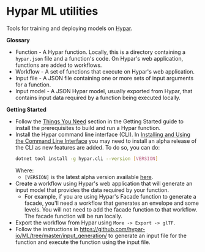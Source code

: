 # Hypar ML utilities

Tools for training and deploying models on [Hypar](https://hypar.io).

**Glossary**
- Function - A Hypar function. Locally, this is a directory containing a `hypar.json` file and a function's code. On Hypar's web application, functions are added to workflows.
- Workflow - A set of functions that execute on Hypar's web application.
- Input file - A JSON file containing one or more sets of input arguments for a function.
- Input model - A JSON Hypar model, usually exported from Hypar, that contains input data required by a function being executed locally.

**Getting Started**
- Follow the [Things You Need](https://hypar-io.github.io/Elements/C-Sharp.html#things-youll-need) section in the Getting Started guide to install the prerequisites to build and run a Hypar function.
- Install the Hypar command line interface (CLI). In [Installing and Using the Command Line Interface](https://hypar-io.github.io/Elements/C-Sharp.html#installing-and-using-the-hypar-command-line-interface-cli) you may need to install an alpha release of the CLI as new features are added. To do so, you can do:
  ```bash
  dotnet tool install -g hypar.cli --version [VERSION]
  ```
  Where:
    - `[VERSION]` is the latest alpha version available [here](https://www.nuget.org/packages/Hypar.CLI/).
- Create a workflow using Hypar's web application that will generate an input model that provides the data required by your function. 
  - For example, if you are using Hypar's Facade function to generate a facade, you'll need a workflow that generates an envelope and some levels. You will not need to add the facade function to that workflow. The facade function will be run locally.
- Export the workflow from Hypar using `More -> Export -> glTF`.
- Follow the instructions in https://github.com/hypar-io/ML/tree/master/input_generation/ to generate an input file for the function and execute the function using the input file.
